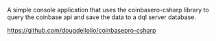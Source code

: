 A simple console application that uses the coinbasero-csharp library to query the coinbase api and save the data to a dql server database.

https://github.com/dougdellolio/coinbasepro-csharp